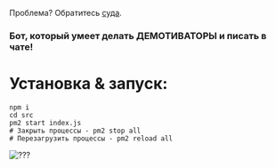 Проблема? Обратитесь [суда](https://github.com/swdmeow/rozhok/issues/new).

### Бот, который умеет делать ДЕМОТИВАТОРЫ и писать в чате!

# Установка & запуск:
```
npm i
cd src 
pm2 start index.js
# Закрыть процессы - pm2 stop all
# Перезагрузить процессы - pm2 reload all
```
![???](https://github.com/swdmeow/rozhok/blob/main/src/temp/github_prev.png?raw=true)
